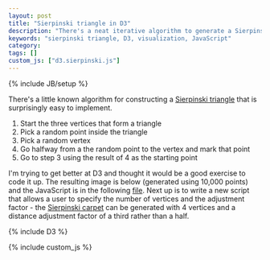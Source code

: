 ```yaml
---
layout: post
title: "Sierpinski triangle in D3"
description: "There's a neat iterative algorithm to generate a Sierpinski triangle that I implemented in D3/JavaScript."
keywords: "sierpinski triangle, D3, visualization, JavaScript"
category:
tags: []
custom_js: ["d3.sierpinski.js"]
---
```

{% include JB/setup %}

There's a little known algorithm for constructing a <a href="https://en.wikipedia.org/wiki/Sierpinski_triangle" target="_blank">Sierpinski triangle</a> that is surprisingly easy to implement.

1. Start the three vertices that form a triangle
2. Pick a random point inside the triangle
3. Pick a random vertex
4. Go halfway from a the random point to the vertex and mark that point
5. Go to step 3 using the result of 4 as the starting point

I'm trying to get better at D3 and thought it would be a good exercise to code it up. The resulting image is below (generated using 10,000 points) and the JavaScript is in the following <a href="{{ STATIC_PATH }}js/d3.sierpinski.js">file</a>. Next up is to write a new script that allows a user to specify the number of vertices and the adjustment factor - the <a href="https://en.wikipedia.org/wiki/Sierpinski_carpet" target="_blank">Sierpinski carpet</a> can be generated with 4 vertices and a distance adjustment factor of a third rather than a half.

<div id="canvas-triangle">
</div>

{% include D3 %}

{% include custom_js %}